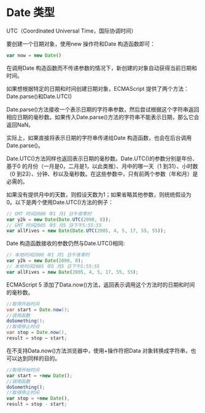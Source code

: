# Date 类型

UTC（Coordinated Universal Time，国际协调时间）

要创建一个日期对象，使用new 操作符和Date 构造函数即可：

```javascript
var now = new Date()
```

在调用Date 构造函数而不传递参数的情况下，新创建的对象自动获得当前日期和时间。

如果想根据特定的日期和时间创建日期对象，ECMAScript 提供了两个方法：Date.parse()和Date.UTC()

Date.parse()方法接收一个表示日期的字符串参数，然后尝试根据这个字符串返回相应日期的毫秒数。如果传入Date.parse()方法的字符串不能表示日期，那么它会返回NaN。

实际上，如果直接将表示日期的字符串传递给Date 构造函数，也会在后台调用Date.parse()。

Date.UTC()方法同样也返回表示日期的毫秒数。Date.UTC()的参数分别是年份、基于0 的月份（一月是0，二月是1，以此类推）、月中的哪一天（1 到31）、小时数（0 到23）、分钟、秒以及毫秒数。在这些参数中，只有前两个参数（年和月）是必需的。

如果没有提供月中的天数，则假设天数为1；如果省略其他参数，则统统假设为0。以下是两个使用Date.UTC()方法的例子：

```javascript
// GMT 时间2000 年1 月1 日午夜零时
var y2k = new Date(Date.UTC(2000, 0));
// GMT 时间2005 年5 月5 日下午5:55:55
var allFives = new Date(Date.UTC(2005, 4, 5, 17, 55, 55));
```

Date 构造函数接收的参数仍然与Date.UTC()相同:

```javascript
// 本地时间2000 年1 月1 日午夜零时
var y2k = new Date(2000, 0);
// 本地时间2005 年5 月5 日下午5:55:55
var allFives = new Date(2005, 4, 5, 17, 55, 55);
```

ECMAScript 5 添加了Data.now()方法，返回表示调用这个方法时的日期和时间的毫秒数。

```java
//取得开始时间
var start = Date.now();
//调用函数
doSomething();
//取得停止时间
var stop = Date.now(),
result = stop – start;
```

在不支持Data.now()方法浏览器中，使用+操作符把Data 对象转换成字符串，也可以达到同样的目的。

```javascript
//取得开始时间
var start = +new Date();
//调用函数
doSomething();
//取得停止时间
var stop = +new Date(),
result = stop - start;
```

